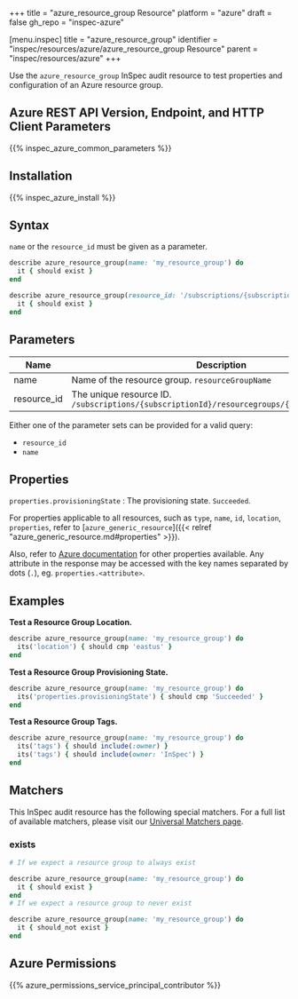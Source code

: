 +++
title = "azure_resource_group Resource"
platform = "azure"
draft = false
gh_repo = "inspec-azure"

[menu.inspec]
title = "azure_resource_group"
identifier = "inspec/resources/azure/azure_resource_group Resource"
parent = "inspec/resources/azure"
+++

Use the `azure_resource_group` InSpec audit resource to test properties and configuration of an Azure resource group.

## Azure REST API Version, Endpoint, and HTTP Client Parameters

{{% inspec_azure_common_parameters %}}

## Installation

{{% inspec_azure_install %}}

## Syntax

`name` or the `resource_id` must be given as a parameter.
```ruby
describe azure_resource_group(name: 'my_resource_group') do
  it { should exist }
end
```
```ruby
describe azure_resource_group(resource_id: '/subscriptions/{subscriptionId}/resourcegroups/{resourceGroupName}') do
  it { should exist }
end
```

## Parameters

| Name                                  | Description |
|---------------------------------------|-------------|
| name                                  | Name of the resource group. `resourceGroupName` |
| resource_id                           | The unique resource ID. `/subscriptions/{subscriptionId}/resourcegroups/{resourceGroupName}` |

Either one of the parameter sets can be provided for a valid query:
- `resource_id`
- `name`

## Properties

`properties.provisioningState`
: The provisioning state. `Succeeded`.

For properties applicable to all resources, such as `type`, `name`, `id`, `location`, `properties`, refer to [`azure_generic_resource`]({{< relref "azure_generic_resource.md#properties" >}}).

Also, refer to [Azure documentation](https://docs.microsoft.com/en-us/rest/api/resources/policydefinitions/get#policydefinition) for other properties available. 
Any attribute in the response may be accessed with the key names separated by dots (`.`), eg. `properties.<attribute>`.

## Examples

**Test a Resource Group Location.**

```ruby
describe azure_resource_group(name: 'my_resource_group') do
  its('location') { should cmp 'eastus' }
end
```
**Test a Resource Group Provisioning State.**

```ruby
describe azure_resource_group(name: 'my_resource_group') do
  its('properties.provisioningState') { should cmp 'Succeeded' }
end
```    
**Test a Resource Group Tags.**

```ruby
describe azure_resource_group(name: 'my_resource_group') do
  its('tags') { should include(:owner) }
  its('tags') { should include(owner: 'InSpec') }
end
```    

## Matchers

This InSpec audit resource has the following special matchers. For a full list of available matchers, please visit our [Universal Matchers page](https://www.inspec.io/docs/reference/matchers/).

### exists

```ruby
# If we expect a resource group to always exist

describe azure_resource_group(name: 'my_resource_group') do
  it { should exist }
end
# If we expect a resource group to never exist

describe azure_resource_group(name: 'my_resource_group') do
  it { should_not exist }
end
```

## Azure Permissions

{{% azure_permissions_service_principal_contributor %}}
